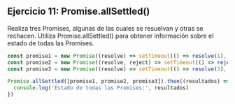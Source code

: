 ## Ejercicio 11: Promise.allSettled()

Realiza tres Promises, algunas de las cuales se resuelvan y otras se rechacen. Utiliza Promise.allSettled() para obtener información sobre el estado de todas las Promises.

```javascript
const promise1 = new Promise((resolve) => setTimeout(() => resolve(1), 1000))
const promise2 = new Promise((resolve, reject) => setTimeout(() => reject('Error en Promise 2'), 2000))
const promise3 = new Promise((resolve) => setTimeout(() => resolve(3), 1500))

Promise.allSettled([promise1, promise2, promise3]).then((resultados) => {
  console.log('Estado de todas las Promises:', resultados)
})
```
